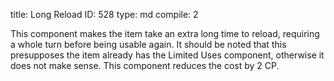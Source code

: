 title:          Long Reload
ID:             528
type:           md
compile:        2


This component makes the item take an extra long time to reload, requiring a whole turn before being usable again. It should be noted that this presupposes the item already has the Limited Uses component, otherwise it does not make sense. This component reduces the cost by 2 CP.